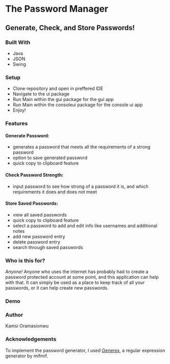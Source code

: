 # The Password Manager

## Generate, Check, and Store Passwords!

### Built With
- Java
- JSON
- Swing

### Setup
- Clone repository and open in preffered IDE
- Navigate to the ui package
- Run Main within the gui package for the gui app
- Run Main within the consoleui package for the console ui app
- Enjoy!

### Features
#### Generate Password:
- generates a password that meets all the requirements of a strong password
- option to save generated password
- quick copy to clipboard feature
#### Check Password Strength:
- input password to see how strong of a password it is, and which requirements it does and does not meet
#### Store Saved Passwords:
- view all saved passwords
- quick copy to clipboard feature
- select a password to add and edit info like usernames and additional notes
- add new password entry
- delete password entry
- search through saved passwords

### Who is this for?
*Anyone!* Anyone who uses the internet has probably had to create a password protected account at some point, and this
application can help with that. It can simply be used as a place to keep track of all your passwords, or it can help 
create new passwords.

### Demo


### Author
Kamsi Oramasionwu

### Acknowledgements
To implement the password generator, I used [Generex](https://github.com/mifmif/Generex), a regular expression generator by mifmif. 
